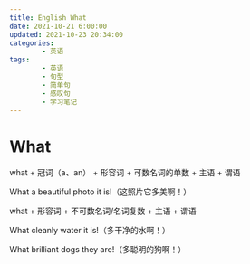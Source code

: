 ```yaml
---
title: English What
date: 2021-10-21 6:00:00
updated: 2021-10-23 20:34:00
categories:
        - 英语
tags:
        - 英语
        - 句型
        - 简单句
        - 感叹句
        - 学习笔记
---
```

# What

what + 冠词（a、an） + 形容词 + 可数名词的单数 + 主语 + 谓语

What a beautiful photo it is!（这照片它多美啊！）



what + 形容词 + 不可数名词/名词复数 + 主语 + 谓语

What cleanly water it is!（多干净的水啊！）

What brilliant dogs they are!（多聪明的狗啊！）